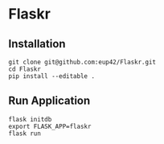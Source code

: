 # Flaskr

## Installation

```
git clone git@github.com:eup42/Flaskr.git
cd Flaskr
pip install --editable .
```


## Run Application

```
flask initdb
export FLASK_APP=flaskr
flask run
```
